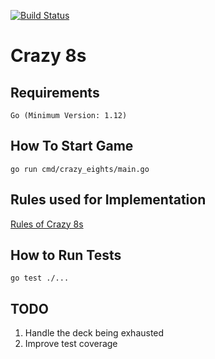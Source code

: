 [![Build Status](https://travis-ci.org/cwithmichael/crazy-eights.svg?branch=master)](https://travis-ci.org/cwithmichael/crazy-eights)

# Crazy 8s

## Requirements

`Go (Minimum Version: 1.12)`

## How To Start Game

`go run cmd/crazy_eights/main.go`

## Rules used for Implementation
[Rules of Crazy 8s](https://www.ducksters.com/games/crazy_eights_rules.php)

## How to Run Tests

`go test ./...`

## TODO
1. Handle the deck being exhausted
2. Improve test coverage

